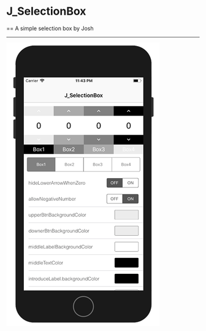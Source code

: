 # J_SelectionBox
==
A simple selection box by Josh
_____

![image](https://github.com/iverson1234tw/J_SelectionBox/blob/master/J_Box.png?raw=true)
